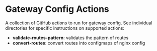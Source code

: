 # Gateway Config Actions
A collection of GitHub actions to run for gateway config. See individual directories
for specific instructions on supported actions:

- **validate-routes-pattern**: validates the pattern of routes
- **convert-routes**: convert routes into configmaps of nginx config
